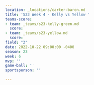 ```yaml
---
location: _locations/carter-baron.md
title: 'S23 Week 4 - Kelly vs Yellow '
teams-score:
- team: _teams/s23-kelly-green.md
  score: 
- team: _teams/s23-yellow.md
  score: 
field: "2"
date: 2022-10-22 09:00:00 -0400
season: 23
week: 6
mvp: ''
game-ball: ''
sportsperson: ''

---
```

